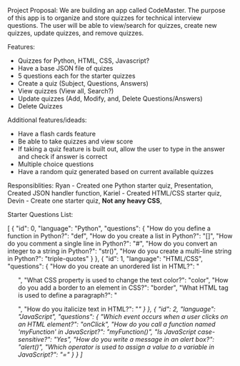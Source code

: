 Project Proposal:
We are building an app called CodeMaster. The purpose of this app is to organize and store quizzes for technical interview questions. The user will be able to view/search for quizzes, create new quizzes, update quizzes, and remove quizzes.


Features:
- Quizzes for Python, HTML, CSS, Javascript?
- Have a base JSON file of quizes
- 5 questions each for the starter quizzes
- Create a quiz (Subject, Questions, Answers)
- View quizzes (View all, Search?)
- Update quizzes (Add, Modify, and, Delete  Questions/Answers)
- Delete Quizzes


Additional features/ideads:
- Have a flash cards feature
- Be able to take quizzes and view score
- If taking a quiz feature is built out, allow the user to type in the answer and check if answer is correct
- Multiple choice questions
- Have a random quiz generated based on current available quizzes


Responsiblities:
Ryan - Created one Python starter quiz, Presentation, Created JSON handler function,
Kariel - Created HTML/CSS starter quiz,
Devin - Create one starter quiz, **Not any heavy CSS**,






Starter Questions List:

[
 {
  "id": 0,
  "language": "Python",
  "questions": {
   "How do you define a function in Python?": "def",
   "How do you create a list in Python?": "[]",
   "How do you comment a single line in Python?": "#",
   "How do you convert an integer to a string in Python?": "str()",
   "How do you create a multi-line string in Python?": "triple-quotes"
  }
 },
 {
  "id": 1,
  "language": "HTML/CSS",
  "questions": {
   "How do you create an unordered list in HTML?": "<ul>",
   "What CSS property is used to change the text color?": "color",
   "How do you add a border to an element in CSS?": "border",
   "What HTML tag is used to define a paragraph?": "<p>",
   "How do you italicize text in HTML?": "<i>"
  }
 },
 {
  "id": 2,
  "language": "JavaScript",
  "questions": {
   "Which event occurs when a user clicks on an HTML element?": "onClick",
   "How do you call a function named 'myFunction' in JavaScript?": "myFunction()",
   "Is JavaScript case-sensitive?": "Yes",
   "How do you write a message in an alert box?": "alert()",
   "Which operator is used to assign a value to a variable in JavaScript?": "="
  }
 }
]